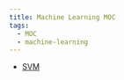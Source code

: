```yaml
---
title: Machine Learning MOC
tags:
  - MOC
  - machine-learning
---
```

* [SVM](computer_sci/deep_learning_and_machine_learning/machine_learning/SVM.md)